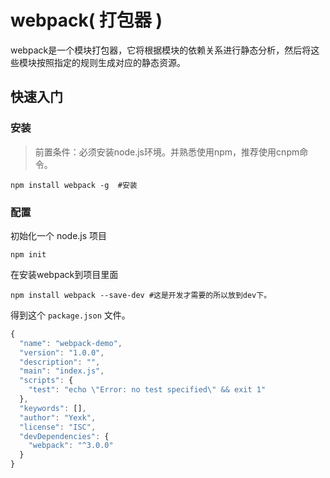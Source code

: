 # webpack( 打包器 ) 
webpack是一个模块打包器，它将根据模块的依赖关系进行静态分析，然后将这些模块按照指定的规则生成对应的静态资源。

## 快速入门
### 安装
> 前置条件：必须安装node.js环境。并熟悉使用npm，推荐使用cnpm命令。
```shell
npm install webpack -g  #安装
```
### 配置
初始化一个 node.js 项目
```shell
npm init 
```
在安装webpack到项目里面
```shell
npm install webpack --save-dev #这是开发才需要的所以放到dev下。
```

得到这个 `package.json` 文件。
```JavaScript
{
  "name": "webpack-demo",
  "version": "1.0.0",
  "description": "",
  "main": "index.js",
  "scripts": {
    "test": "echo \"Error: no test specified\" && exit 1"
  },
  "keywords": [],
  "author": "Yexk",
  "license": "ISC",
  "devDependencies": {
    "webpack": "^3.0.0"
  }
}

```
